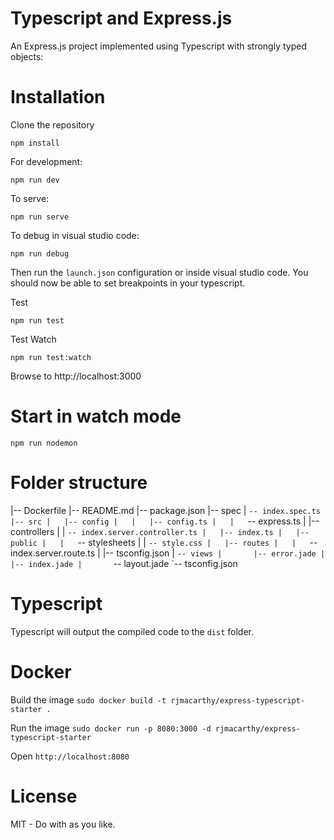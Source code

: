 Typescript and Express.js 
=========================

An Express.js project implemented using Typescript with strongly typed objects:

# Installation

Clone the repository

```
npm install 
```

For development:
```
npm run dev
```

To serve:
```
npm run serve
```

To debug in visual studio code:
```
npm run debug
```

Then run the `launch.json` configuration or inside visual studio code.  You should now be able to set breakpoints in your typescript.

Test
```
npm run test
```

Test Watch
```
npm run test:watch
```

Browse to http://localhost:3000


# Start in watch mode

`npm run nodemon`

# Folder structure

|-- Dockerfile
|-- README.md
|-- package.json
|-- spec
|   `-- index.spec.ts
|-- src
|   |-- config
|   |   |-- config.ts
|   |   `-- express.ts
|   |-- controllers
|   |   `-- index.server.controller.ts
|   |-- index.ts
|   |-- public
|   |   `-- stylesheets
|   |       `-- style.css
|   |-- routes
|   |   `-- index.server.route.ts
|   |-- tsconfig.json
|   `-- views
|       |-- error.jade
|       |-- index.jade
|       `-- layout.jade
`-- tsconfig.json

# Typescript

Typescript will output the compiled code to the `dist` folder.

# Docker

Build the image `sudo docker build -t rjmacarthy/express-typescript-starter .`

Run the image `sudo docker run -p 8080:3000 -d rjmacarthy/express-typescript-starter`

Open `http://localhost:8080`

# License

MIT - Do with as you like.

